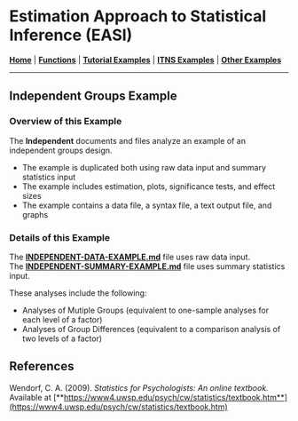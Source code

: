 # Estimation Approach to Statistical Inference (EASI)

[**Home**](https://github.com/cwendorf/EASI/) | 
[**Functions**](https://github.com/cwendorf/EASI/tree/master/A-Functions) | 
[**Tutorial Examples**](https://github.com/cwendorf/EASI/tree/master/B-TutorialExamples) | 
[**ITNS Examples**](https://github.com/cwendorf/EASI/tree/master/C-ITNSExamples) | 
[**Other Examples**](https://github.com/cwendorf/EASI/tree/master/D-OtherExamples)

---

## Independent Groups Example

### Overview of this Example

The **Independent** documents and files analyze an example of an independent groups design.

- The example is duplicated both using raw data input and summary statistics input
- The example includes estimation, plots, significance tests, and effect sizes
- The example contains a data file, a syntax file, a text output file, and graphs

### Details of this Example

The [**INDEPENDENT-DATA-EXAMPLE.md**](./INDEPENDENT-DATA-EXAMPLE.md) file uses raw data input.  
The [**INDEPENDENT-SUMMARY-EXAMPLE.md**](./INDEPENDENT-SUMMARY-EXAMPLE.md) file uses summary statistics input.

These analyses include the following:

- Analyses of Mutiple Groups (equivalent to one-sample analyses for each level of a factor)
- Analyses of Group Differences (equivalent to a comparison analysis of two levels of a factor)

## References

Wendorf, C. A. (2009). _Statistics for Psychologists: An online textbook._ Available at [**https://www4.uwsp.edu/psych/cw/statistics/textbook.htm**](https://www4.uwsp.edu/psych/cw/statistics/textbook.htm)
